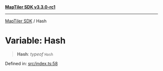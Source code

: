 [**MapTiler SDK v3.3.0-rc1**](../README.md)

***

[MapTiler SDK](../README.md) / Hash

# Variable: Hash

> **Hash**: *typeof* `Hash`

Defined in: [src/index.ts:58](https://github.com/maptiler/maptiler-sdk-js/blob/d9cb958ebf063ecde2f6f583eb172e5a83460e6a/src/index.ts#L58)
